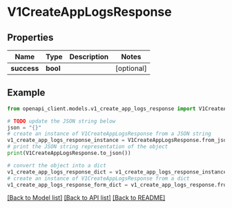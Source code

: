 # V1CreateAppLogsResponse


## Properties

Name | Type | Description | Notes
------------ | ------------- | ------------- | -------------
**success** | **bool** |  | [optional] 

## Example

```python
from openapi_client.models.v1_create_app_logs_response import V1CreateAppLogsResponse

# TODO update the JSON string below
json = "{}"
# create an instance of V1CreateAppLogsResponse from a JSON string
v1_create_app_logs_response_instance = V1CreateAppLogsResponse.from_json(json)
# print the JSON string representation of the object
print(V1CreateAppLogsResponse.to_json())

# convert the object into a dict
v1_create_app_logs_response_dict = v1_create_app_logs_response_instance.to_dict()
# create an instance of V1CreateAppLogsResponse from a dict
v1_create_app_logs_response_form_dict = v1_create_app_logs_response.from_dict(v1_create_app_logs_response_dict)
```
[[Back to Model list]](../README.md#documentation-for-models) [[Back to API list]](../README.md#documentation-for-api-endpoints) [[Back to README]](../README.md)


